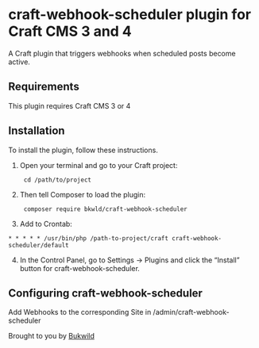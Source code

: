 # craft-webhook-scheduler plugin for Craft CMS 3 and 4

A Craft plugin that triggers webhooks when scheduled posts become active.

## Requirements

This plugin requires Craft CMS 3 or 4

## Installation

To install the plugin, follow these instructions.

1. Open your terminal and go to your Craft project:

        cd /path/to/project

2. Then tell Composer to load the plugin:

        composer require bkwld/craft-webhook-scheduler

3. Add to Crontab:

```
* * * * * /usr/bin/php /path-to-project/craft craft-webhook-scheduler/default
```

4. In the Control Panel, go to Settings → Plugins and click the “Install” button for craft-webhook-scheduler.

## Configuring craft-webhook-scheduler

Add Webhooks to the corresponding Site in /admin/craft-webhook-scheduler

Brought to you by [Bukwild](https://bukwild.com)
